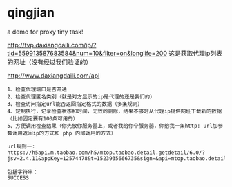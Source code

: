 # qingjian
a demo for proxy tiny task!

http://tvp.daxiangdaili.com/ip/?tid=559913587683584&num=10&filter=on&longlife=200
这是获取代理ip列表的网址（没有经过我们验证的）

http://www.daxiangdaili.com/api

```
1、检查代理端口是否开通
2、检查代理匿名类别（就是对方显示的ip是代理的还是我们的）
3、检查访问指定url能否返回指定格式的数据（多条规则）
4、定制执行，记录检查状态和时间，无效的删除，结果不够时从代理ip提供网址下载新的数据（比如固定要有100条可用的）
5、方便调用检查结果（你先放你服务器上，或者我给你个服务器，你给我一条http: url加参数调用返回ip的方式和 php 内部调用的方式）

url规则一:
https://h5api.m.taobao.com/h5/mtop.taobao.detail.getdetail/6.0/?jsv=2.4.11&appKey=12574478&t=1523935666735&sign=&api=mtop.taobao.detail.getdetail&v=6.0&ttid=2017%40htao_h5_1.0.0&type=jsonp&dataType=jsonp&callback=mtopjsonp1&data=%7B%22exParams%22%3A%22%7B%5C%22countryCode%5C%22%3A%5C%22CN%5C%22%7D%22%2C%22itemNumId%22%3A%2216204910274%22%7D

包括字符串：
SUCCESS

```
